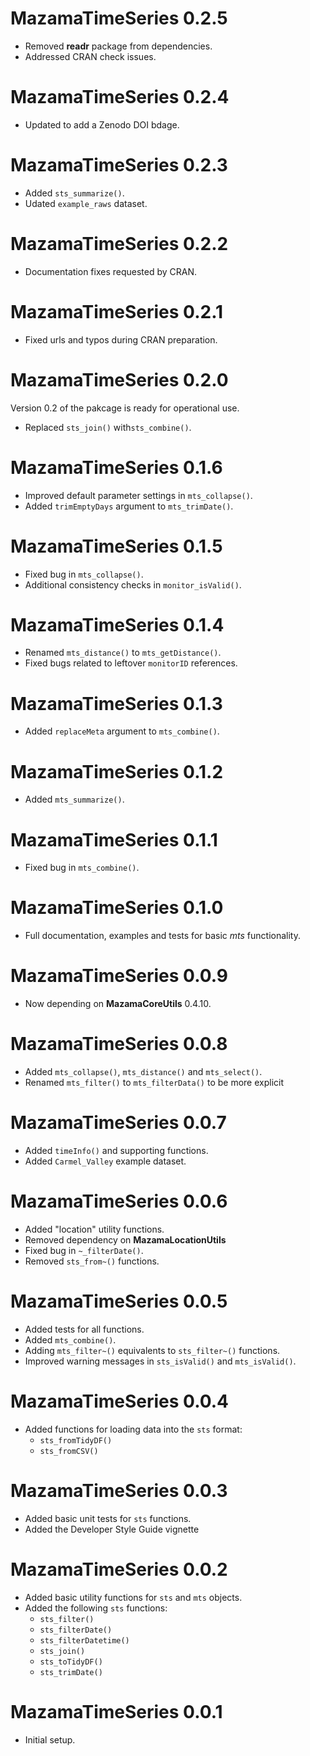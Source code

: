 # MazamaTimeSeries 0.2.5

* Removed **readr** package from dependencies.
* Addressed CRAN check issues.

# MazamaTimeSeries 0.2.4

* Updated to add a Zenodo DOI bdage.

# MazamaTimeSeries 0.2.3

* Added `sts_summarize()`.
* Udated `example_raws` dataset.

# MazamaTimeSeries 0.2.2

* Documentation fixes requested by CRAN.

# MazamaTimeSeries 0.2.1

* Fixed urls and typos during CRAN preparation.

# MazamaTimeSeries 0.2.0

Version 0.2 of the pakcage is ready for operational use.

* Replaced `sts_join()` with`sts_combine()`.

# MazamaTimeSeries 0.1.6

* Improved default parameter settings in `mts_collapse()`.
* Added `trimEmptyDays` argument to `mts_trimDate()`.

# MazamaTimeSeries 0.1.5

* Fixed bug in `mts_collapse()`.
* Additional consistency checks in `monitor_isValid()`.

# MazamaTimeSeries 0.1.4

* Renamed `mts_distance()` to `mts_getDistance()`.
* Fixed bugs related to leftover `monitorID` references.

# MazamaTimeSeries 0.1.3

* Added `replaceMeta` argument to `mts_combine()`.

# MazamaTimeSeries 0.1.2

* Added `mts_summarize()`.

# MazamaTimeSeries 0.1.1

* Fixed bug in `mts_combine()`.

# MazamaTimeSeries 0.1.0

* Full documentation, examples and tests for basic _mts_ functionality.

# MazamaTimeSeries 0.0.9

* Now depending on **MazamaCoreUtils** 0.4.10.

# MazamaTimeSeries 0.0.8

* Added `mts_collapse()`, `mts_distance()` and `mts_select()`.
* Renamed `mts_filter()` to `mts_filterData()` to be more explicit

# MazamaTimeSeries 0.0.7

* Added `timeInfo()` and supporting functions.
* Added `Carmel_Valley` example dataset.

# MazamaTimeSeries 0.0.6

* Added "location" utility functions.
* Removed dependency on **MazamaLocationUtils**
* Fixed bug in `~_filterDate()`.
* Removed `sts_from~()` functions.

# MazamaTimeSeries 0.0.5

* Added tests for all functions.
* Added `mts_combine()`.
* Adding `mts_filter~()` equivalents to `sts_filter~()` functions.
* Improved warning messages in `sts_isValid()` and `mts_isValid()`.

# MazamaTimeSeries 0.0.4

* Added functions for loading data into the `sts` format:
  - `sts_fromTidyDF()`
  - `sts_fromCSV()`

# MazamaTimeSeries 0.0.3

* Added basic unit tests for `sts` functions.
* Added the Developer Style Guide vignette

# MazamaTimeSeries 0.0.2

* Added basic utility functions for `sts` and `mts` objects.
* Added the following `sts` functions:
  - `sts_filter()`
  - `sts_filterDate()`
  - `sts_filterDatetime()`
  - `sts_join()`
  - `sts_toTidyDF()`
  - `sts_trimDate()`

# MazamaTimeSeries 0.0.1

* Initial setup.
